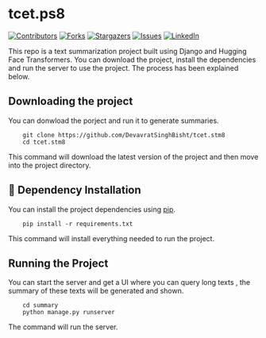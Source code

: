 # tcet.ps8

[![Contributors][contributors-shield]][contributors-url]
[![Forks][forks-shield]][forks-url]
[![Stargazers][stars-shield]][stars-url]
[![Issues][issues-shield]][issues-url]
[![LinkedIn][linkedin-shield]][linkedin-url]

This repo is a text summarization project built using Django and Hugging Face Transformers. You can download the project, install the dependencies and run the server to use the project. The process has been explained below.

## Downloading the project

You can donwload the porject and run it to generate summaries.
```
    git clone https://github.com/DevavratSinghBisht/tcet.stm8
    cd tcet.stm8
```
This command will download the latest version of the project and then move into the project directory.

## :floppy_disk: Dependency Installation

You can install the project dependencies using [pip](https://github.com/pypa/pip).

```
    pip install -r requirements.txt
```

This command will install everything needed to run the project.

## Running the Project

You can start the server and get a UI where you can query long texts , the summary of these texts will be generated and shown.

```
    cd summary
    python manage.py runserver
```
The command will run the server.


<!-- MARKDOWN LINKS & IMAGES -->
<!-- https://www.markdownguide.org/basic-syntax/#reference-style-links -->
[contributors-shield]: https://img.shields.io/github/contributors/DevavratSinghBisht/tcet.ps8.svg?style=for-the-badge
[contributors-url]: https://github.com/DevavratSinghBisht/tcet.ps8/graphs/contributors
[forks-shield]: https://img.shields.io/github/forks/DevavratSinghBisht/tcet.ps8.svg?style=for-the-badge
[forks-url]: https://github.com/DevavratSinghBisht/tcet.ps8/network/members
[stars-shield]: https://img.shields.io/github/stars/DevavratSinghBisht/tcet.ps8.svg?style=for-the-badge
[stars-url]: https://github.com/DevavratSinghBisht/tcet.ps8/stargazers
[issues-shield]: https://img.shields.io/github/issues/DevavratSinghBisht/tcet.ps8.svg?style=for-the-badge
[issues-url]: https://github.com/DevavratSinghBisht/tcet.ps8/issues
[linkedin-shield]: https://img.shields.io/badge/-LinkedIn-black.svg?style=for-the-badge&logo=linkedin&colorB=555
[linkedin-url]: https://www.linkedin.com/in/devavrat-singh-bisht-560804198/
